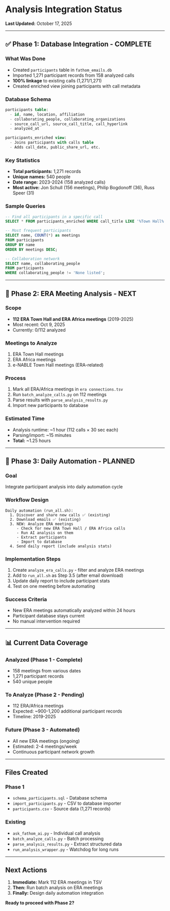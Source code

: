 # Analysis Integration Status

**Last Updated:** October 17, 2025

---

## ✅ Phase 1: Database Integration - COMPLETE

### What Was Done
- Created `participants` table in `fathom_emails.db`
- Imported 1,271 participant records from 158 analyzed calls  
- **100% linkage** to existing calls (1,271/1,271)
- Created enriched view joining participants with call metadata

### Database Schema
```sql
participants table:
  - id, name, location, affiliation
  - collaborating_people, collaborating_organizations
  - source_call_url, source_call_title, call_hyperlink
  - analyzed_at

participants_enriched view:
  - Joins participants with calls table
  - Adds call_date, public_share_url, etc.
```

### Key Statistics
- **Total participants:** 1,271 records
- **Unique names:** 540 people
- **Date range:** 2023-2024 (158 analyzed calls)
- **Most active:** Jon Schull (156 meetings), Philip Bogdonoff (36), Russ Speer (31)

### Sample Queries
```sql
-- Find all participants in a specific call
SELECT * FROM participants_enriched WHERE call_title LIKE '%Town Hall%';

-- Most frequent participants
SELECT name, COUNT(*) as meetings 
FROM participants 
GROUP BY name 
ORDER BY meetings DESC;

-- Collaboration network
SELECT name, collaborating_people 
FROM participants 
WHERE collaborating_people != 'None listed';
```

---

## 🔄 Phase 2: ERA Meeting Analysis - NEXT

### Scope
- **112 ERA Town Hall and ERA Africa meetings** (2019-2025)
- Most recent: Oct 9, 2025
- Currently: 0/112 analyzed

### Meetings to Analyze
1. ERA Town Hall meetings
2. ERA Africa meetings  
3. e-NABLE Town Hall meetings (ERA-related)

### Process
1. Mark all ERA/Africa meetings in `era connections.tsv`
2. Run `batch_analyze_calls.py` on 112 meetings
3. Parse results with `parse_analysis_results.py`
4. Import new participants to database

### Estimated Time
- Analysis runtime: ~1 hour (112 calls × 30 sec each)
- Parsing/import: ~15 minutes
- **Total:** ~1.25 hours

---

## 🔄 Phase 3: Daily Automation - PLANNED

### Goal
Integrate participant analysis into daily automation cycle

### Workflow Design
```
Daily automation (run_all.sh):
  1. Discover and share new calls ✅ (existing)
  2. Download emails ✅ (existing)
  3. NEW: Analyze ERA meetings
     - Check for new ERA Town Hall / ERA Africa calls
     - Run AI analysis on them
     - Extract participants
     - Import to database
  4. Send daily report (include analysis stats)
```

### Implementation Steps
1. Create `analyze_era_calls.py` - filter and analyze ERA meetings
2. Add to `run_all.sh` as Step 3.5 (after email download)
3. Update daily report to include participant stats
4. Test on one meeting before automating

### Success Criteria
- New ERA meetings automatically analyzed within 24 hours
- Participant database stays current
- No manual intervention required

---

## 📊 Current Data Coverage

### Analyzed (Phase 1 - Complete)
- 158 meetings from various dates
- 1,271 participant records
- 540 unique people

### To Analyze (Phase 2 - Pending)
- 112 ERA/Africa meetings
- Expected: ~900-1,200 additional participant records
- Timeline: 2019-2025

### Future (Phase 3 - Automated)
- All new ERA meetings (ongoing)
- Estimated: 2-4 meetings/week
- Continuous participant network growth

---

## Files Created

### Phase 1
- `schema_participants.sql` - Database schema
- `import_participants.py` - CSV to database importer
- `participants.csv` - Source data (1,271 records)

### Existing
- `ask_fathom_ai.py` - Individual call analysis
- `batch_analyze_calls.py` - Batch processing
- `parse_analysis_results.py` - Extract structured data
- `run_analysis_wrapper.py` - Watchdog for long runs

---

## Next Actions

1. **Immediate:** Mark 112 ERA meetings in TSV
2. **Then:** Run batch analysis on ERA meetings
3. **Finally:** Design daily automation integration

**Ready to proceed with Phase 2?**
